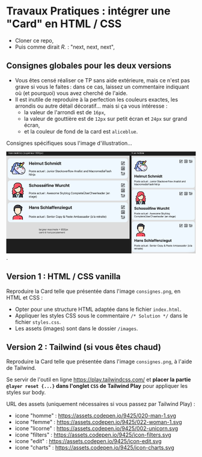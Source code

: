 # Travaux Pratiques : intégrer une "Card" en HTML / CSS

- Cloner ce repo,
- Puis comme dirait *R.* : "next, next, next",

## Consignes globales pour les deux versions

- Vous êtes censé réaliser ce TP sans aide extérieure, mais ce n'est pas grave si vous le faites&#8239;: dans ce cas, laissez un commentaire indiquant où (et pourquoi) vous avez cherché de l'aide.
- Il est inutile de reproduire à la perfection les couleurs exactes, les arrondis ou autre détail décoratif&hellip; mais si ça vous intéresse&nbsp;:
  - la valeur de l'arrondi est de `16px`,
  - la valeur de gouttière est de `12px` sur petit écran et `24px` sur grand écran,
  - et la couleur de fond de la card est `aliceblue`.

Consignes spécifiques sous l'image d'illustration&hellip;

![Consignes pour la card](tp/consignes.png "Consignes pour la card]").

## Version 1 : HTML / CSS vanilla

Reproduire la Card telle que présentée dans l'image `consignes.png`, en HTML et CSS :

- Opter pour une structure HTML adaptée dans le fichier `index.html`.
- Appliquer les styles CSS sous le commentaire `/* Solution */` dans le fichier `styles.css`.
- Les assets (images) sont dans le dossier `/images`.

## Version 2 : Tailwind (si vous êtes chaud)

Reproduire la Card telle que présentée dans l'image `consignes.png`, à l'aide de Tailwind.

Se servir de l'outil en ligne <https://play.tailwindcss.com/> et **placer la partie `@layer reset {...}` dans l'onglet `CSS` de Tailwind Play** pour appliquer les styles sur body.

URL des assets (uniquement nécessaires si vous passez par Tailwind Play) :

- icone "homme" : <https://assets.codepen.io/9425/020-man-1.svg>
- icone "femme" : <https://assets.codepen.io/9425/022-woman-1.svg>
- icone "licorne" : <https://assets.codepen.io/9425/002-unicorn.svg>
- icone "filters" : <https://assets.codepen.io/9425/icon-filters.svg>
- icone "edit" : <https://assets.codepen.io/9425/icon-edit.svg>
- icone "charts" : <https://assets.codepen.io/9425/icon-charts.svg>
